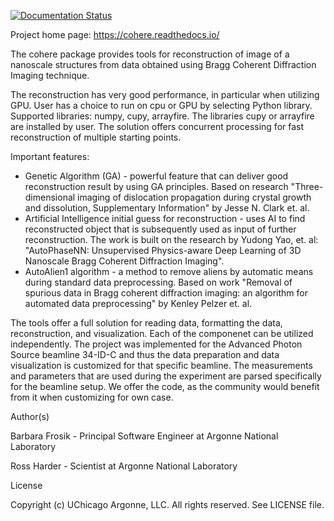 [![Documentation Status](https://readthedocs.org/projects/cohere/badge/?version=latest)](http://cohere.readthedocs.io/en/latest/?badge=latest)

Project home page: https://cohere.readthedocs.io/

The cohere package provides tools for reconstruction of image of a nanoscale structures from data obtained using Bragg Coherent Diffraction Imaging technique.

The reconstruction has very good performance, in particular when utilizing GPU. User has a choice to run on cpu or GPU by selecting Python library. Supported libraries: numpy, cupy, arrayfire. The libraries cupy or arrayfire are installed by user. The solution offers concurrent processing for fast reconstruction of multiple starting points. 

Important features:
- Genetic Algorithm (GA) - powerful feature that can deliver good reconstruction result by using GA principles. Based on research "Three-dimensional imaging of dislocation propagation during crystal growth and dissolution, Supplementary Information" by Jesse N. Clark et. al.
- Artificial Intelligence initial guess for reconstruction - uses AI to find reconstructed object that is subsequently used as input of further reconstruction. The work is built on the research by Yudong Yao, et. al: "AutoPhaseNN: Unsupervised Physics-aware Deep Learning of 3D Nanoscale Bragg Coherent Diffraction Imaging". 
- AutoAlien1 algorithm - a method to remove aliens by automatic means during standard data preprocessing. Based on work "Removal of spurious data in Bragg coherent diffraction imaging: an algorithm for automated data preprocessing" by Kenley Pelzer et. al.

The tools offer a full solution for reading data, formatting the data, reconstruction, and visualization. Each of the componenet can be utilized independently. The project was implemented for the Advanced Photon Source beamline 34-ID-C and thus the data preparation and data visualization is customized for that specific beamline. The measurements and parameters that are used during the experiment are parsed specifically for the beamline setup. We offer the code, as the community would benefit from it when customizing for own case.

Author(s)

Barbara Frosik - Principal Software Engineer at Argonne National Laboratory

Ross Harder - Scientist at Argonne National Laboratory

License

Copyright (c) UChicago Argonne, LLC. All rights reserved. See LICENSE file.
